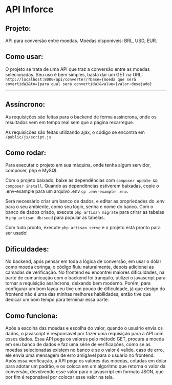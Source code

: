 # API Inforce

## Projeto: 
API para conversão entre moedas. Moedas disponíveis: BRL, USD, EUR.

## Como usar:
O projeto se trata de uma API que traz a conversão entre as moedas selecionadas.
Seu uso é bem simples, basta dar um GET na URL: ```http://localhost:8000/api/converter/?base={moeda que será covertida}&to={para qual será convertida}&value={valor-desejado}```


<hr>

## Assíncrono:
As requisições são feitas para o backend de forma assíncrona, onde os resultados vem em tempo real sem que a página recarregue.

As requisições são feitas utilizando ajax, o código se encontra em `/public/js/script.js`

## Como rodar:

Para executar o projeto em sua máquina, onde tenha algum servidor, composer, php e MySQL

Com o projeto baixado, baixe as dependências com `composer update && composer install`.
Quando as dependências estiverem baixadas, copie o .env-example para um arquivo .env `cp .env-example .env`.

Será necessário criar um banco de dados, e editar as propriedades do .env para o seu ambiente, como seu login, senha e nome do banco.
Com o banco de dados criado, execute `php artisan migrate` para crirar as tabelas  e `php artisan db:seed` para popular as tabelas.

Com tudo pronto, execute `php artisan serve` e o projeto está pronto para ser usado!


## Dificuldades:
No backend, após pensar em toda a lógica de conversão, em usar o dólar como moeda coringa, o código fluiu naturalmente, depois adicionei as camadas de verificação.
No frontend eu encontrei maiores dificuldades, na parte de comunicação com o backend foi tranquilo, utilizei o javascript para tornar a requisição assíncrona, deixando bem moderno. 
Porém, para configurar um bom layou eu tive um pouco de dificuldade, já que design do frontend não é uma das minhas melhores habilidades, então tive que dedicar um bom tempo para terminar essa parte.


## Como funciona:

Após a escolha das moedas e escolha do valor, quando o usuário envia os dados, o javascript é responsável por fazer uma requisição para a API com esses dados. Essa API pega os valores pelo método GET, procura a moeda em seu banco de dados e faz uma série de verificações, como se as moedas selecionadas existem no banco e se o valor é valido, caso de erro, ele envia uma mensagem de erro amigável para o usuário no frontend.
Após essa verificação, a API pega os valores das moedas, cotadas em dólar para adotar um padrão, e os coloca em um algoritmo que retorna o valor da conversão, devolvendo esse valor para o javascript em formato JSON, que por fim é reponsável por colocar esse valor na tela.
